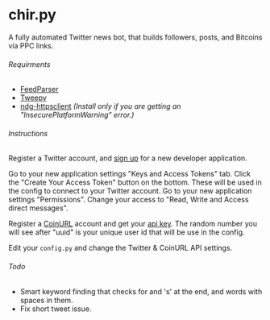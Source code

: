# chir.py
A fully automated Twitter news bot, that builds followers, posts, and Bitcoins via PPC links.


###### Requirments
- [FeedParser](http://pypi.python.org/pypi/feedparser)
- [Tweepy](http://pypi.python.org/pypi/tweepy)
- [ndg-httpsclient](http://pypi.python.org/pypi/ndg-httpsclient) *(Install only if you are getting an "InsecurePlatformWarning" error.)*

###### Instructions
Register a Twitter account, and [sign up](http://dev.twitter.com/apps/new) for a new developer application.

Go to your new application settings "Keys and Access Tokens" tab.
Click the "Create Your Access Token" button on the bottom.
These will be used in the config to connect to your Twitter account.
Go to your new application settings "Permissions".
Change your access to "Read, Write and Access direct messages".

Register a [CoinURL](http://coinurl.com/) account and get your [api key](http://coinurl.com/profile-api.php).
The random number you will see after "uuid" is your unique user id that will be use in the config.

Edit your `config.py` and change the Twitter & CoinURL API settings.

###### Todo
- Smart keyword finding that checks for and 's' at the end, and words with spaces in them.
- Fix short tweet issue.
